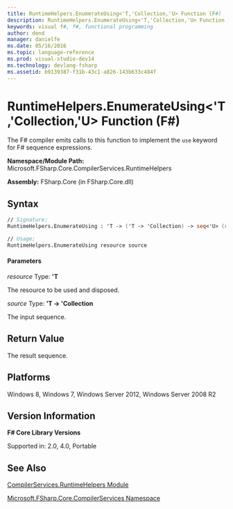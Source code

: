 ```yaml
---
title: RuntimeHelpers.EnumerateUsing<'T,'Collection,'U> Function (F#)
description: RuntimeHelpers.EnumerateUsing<'T,'Collection,'U> Function (F#)
keywords: visual f#, f#, functional programming
author: dend
manager: danielfe
ms.date: 05/16/2016
ms.topic: language-reference
ms.prod: visual-studio-dev14
ms.technology: devlang-fsharp
ms.assetid: b9139387-f31b-43c1-a826-143b633c484f
---
```


# RuntimeHelpers.EnumerateUsing<'T,'Collection,'U> Function (F#)

The F# compiler emits calls to this function to implement the `use` keyword for F# sequence expressions.

**Namespace/Module Path:** Microsoft.FSharp.Core.CompilerServices.RuntimeHelpers

**Assembly:** FSharp.Core (in FSharp.Core.dll)


## Syntax

```fsharp
// Signature:
RuntimeHelpers.EnumerateUsing : 'T -> ('T -> 'Collection) -> seq<'U> (requires 'T :> IDisposable and 'Collection :> seq<'U>)

// Usage:
RuntimeHelpers.EnumerateUsing resource source
```

#### Parameters
*resource*
Type: **'T**


The resource to be used and disposed.


*source*
Type: **'T -&gt; 'Collection**


The input sequence.

## Return Value

The result sequence.

## Platforms
Windows 8, Windows 7, Windows Server 2012, Windows Server 2008 R2


## Version Information
**F# Core Library Versions**

Supported in: 2.0, 4.0, Portable

## See Also
[CompilerServices.RuntimeHelpers Module](CompilerServices.RuntimeHelpers-Module-%5BFSharp%5D.md)

[Microsoft.FSharp.Core.CompilerServices Namespace](Microsoft.FSharp.Core.CompilerServices-Namespace-%5BFSharp%5D.md)

